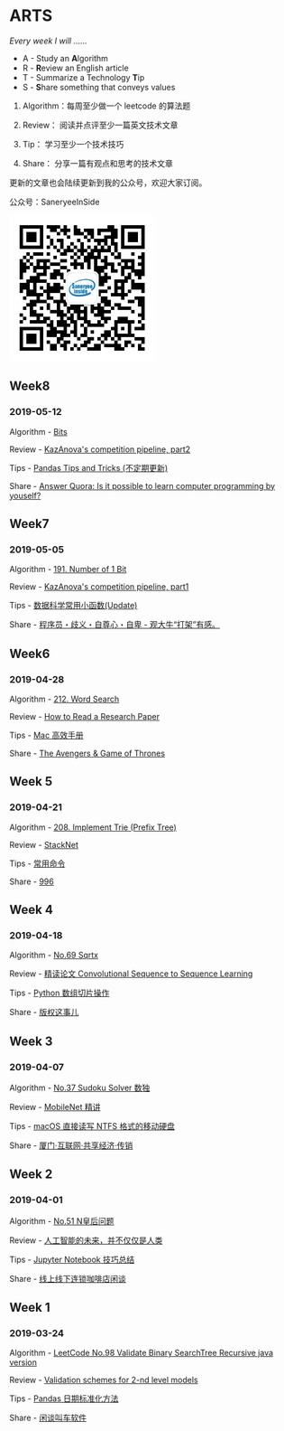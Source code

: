 # ARTS

*Every week I will ......*

- A - Study an **A**lgorithm
- R - **R**eview an English article
- T - Summarize a Technology **T**ip
- S - **S**hare something that conveys values

1. Algorithm：每周至少做一个 leetcode 的算法题

2. Review：   阅读并点评至少一篇英文技术文章

3. Tip：      学习至少一个技术技巧

4. Share：    分享一篇有观点和思考的技术文章

更新的文章也会陆续更新到我的公众号，欢迎大家订阅。

公众号：SaneryeeInSide

![qrcode_for_gh_5571faeb0704_258.jpg](data/qrcode_for_gh_5571faeb0704_258.jpg)

## Week8

### 2019-05-12

Algorithm - [Bits](https://github.com/gsaneryeeb/ARTS/blob/master/2019-05-12-Algorithm-Week8-2019.md)

Review - [KazAnova's competition pipeline, part2](https://github.com/gsaneryeeb/ARTS/blob/master/2019-05-12-Review-Week8-2019.md)

Tips - [Pandas Tips and Tricks (不定期更新)](https://github.com/gsaneryeeb/ARTS/blob/master/2019-05-12-Tips-Week8-2019.md)

Share - [Answer Quora: Is it possible to learn computer programming by youself?](https://github.com/gsaneryeeb/ARTS/blob/master/2019-05-12-Share-Week8-2019.md)

## Week7

### 2019-05-05

Algorithm - [191. Number of 1 Bit](https://github.com/gsaneryeeb/ARTS/blob/master/2019-05-05-Algorithm-Week7-2019.md)

Review - [KazAnova's competition pipeline, part1](https://github.com/gsaneryeeb/ARTS/blob/master/2019-05-05-Review-Week7-2019.md)

Tips - [数据科学常用小函数(Update)](https://github.com/gsaneryeeb/ARTS/blob/master/2019-05-05-Tips-Week7-2019.md)

Share - [程序员・歧义・自尊心・自卑 - 观大牛“打架”有感。](https://github.com/gsaneryeeb/ARTS/blob/master/2019-05-05-Share-Week7-2019.md)

## Week6

### 2019-04-28

Algorithm - [212. Word Search](https://github.com/gsaneryeeb/ARTS/blob/master/2019-04-28-Algorithm-Week6-2019.md)

Review - [How to Read a Research Paper](https://github.com/gsaneryeeb/ARTS/blob/master/2019-04-28-Review-Week6-2019.md)

Tips - [Mac 高效手册](https://github.com/gsaneryeeb/ARTS/blob/master/2019-04-28-Tips-Week6-2019.md)

Share - [The Avengers & Game of Thrones](https://github.com/gsaneryeeb/ARTS/blob/master/2019-04-28-Share-Week6-2019.md)

## Week 5

### 2019-04-21

Algorithm - [208. Implement Trie (Prefix Tree)](https://github.com/gsaneryeeb/ARTS/blob/master/2019-04-21-Algorithm-Week5-2019.md)

Review - [StackNet](https://github.com/gsaneryeeb/ARTS/blob/master/2019-04-21-Review-Week5-2019.md)

Tips - [常用命令](https://github.com/gsaneryeeb/ARTS/blob/master/2019-04-21-Tips-Week5-2019.md)

Share - [996](https://github.com/gsaneryeeb/ARTS/blob/master/2019-04-21-Share-Week5-2019.md)

## Week 4

### 2019-04-18

Algorithm - [No.69 Sqrtx](https://github.com/gsaneryeeb/ARTS/blob/master/2019-04-14-Algorithm-Week4-2019.md)

Review - [精读论文 Convolutional Sequence to Sequence Learning](https://github.com/gsaneryeeb/ARTS/blob/master/2019-04-14-Review-Week4-2019.md)

Tips - [Python 数组切片操作](https://github.com/gsaneryeeb/ARTS/blob/master/2019-04-14-Tips-Week4-2019.md)

Share - [版权这事儿](https://github.com/gsaneryeeb/ARTS/blob/master/2019-04-14-Share-Week4-2019.md)

## Week 3

### 2019-04-07

Algorithm - [No.37 Sudoku Solver 数独](https://github.com/gsaneryeeb/ARTS/blob/master/2019-04-07-Algorithm-Week3-2019.md)

Review - [MobileNet 精讲](https://github.com/gsaneryeeb/ARTS/blob/master/2019-04-07-Reivew-Week3-2019.md)

Tips - [macOS 直接读写 NTFS 格式的移动硬盘](https://github.com/gsaneryeeb/ARTS/blob/master/2019-04-07-Tips-Week3-2019.md)

Share - [厦门·互联网·共享经济·传销](https://github.com/gsaneryeeb/ARTS/blob/master/2019-04-07-Share-Week3-2019.md)

## Week 2

### 2019-04-01

Algorithm - [No.51 N皇后问题](https://github.com/gsaneryeeb/ARTS/blob/master/2019-03-29-Algorithm-Week2-2019.md)

Review - [人工智能的未来，并不仅仅是人类](https://github.com/gsaneryeeb/ARTS/blob/master/2019-03-29-Reivew-Week2-2019.md)

Tips - [Jupyter Notebook 技巧总结](https://github.com/gsaneryeeb/ARTS/blob/master/2019-03-29-Tips-Week2-2019.md)

Share - [线上线下连锁咖啡店闲谈](https://github.com/gsaneryeeb/ARTS/blob/master/2019-03-29-Share-Week2-2019.md)

## Week 1

### 2019-03-24

Algorithm - [LeetCode No.98 Validate Binary SearchTree Recursive java version](https://github.com/gsaneryeeb/ARTS/blob/master/2019-03-24-Algorithm-Week1.md)

Review - [Validation schemes for 2-nd level models](https://github.com/gsaneryeeb/ARTS/blob/master/2019-03-24-Reivew-Week1.md)

Tips - [Pandas 日期标准化方法](https://github.com/gsaneryeeb/ARTS/blob/master/2019-03-24-Tips-Week1-2019.md)

Share - [闲谈叫车软件](https://github.com/gsaneryeeb/ARTS/blob/master/2019-03-24-Share-Week1-2019.md)

